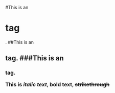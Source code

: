#This is an <h1> tag </h1>.
##This is an <h2> tag.
###This is an <h3> tag.

This is *italic text*, **bold text**,
~~strikethrough~~
